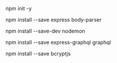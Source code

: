npm init -y

npm install --save express body-parser

npm install --save-dev nodemon

npm install --save express-graphql graphql

npm install --save bcryptjs